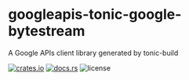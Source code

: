 # googleapis-tonic-google-bytestream

A Google APIs client library generated by tonic-build

[![crates.io](https://img.shields.io/crates/v/googleapis-tonic-google-bytestream)](https://crates.io/crates/googleapis-tonic-google-bytestream)
[![docs.rs](https://img.shields.io/docsrs/googleapis-tonic-google-bytestream)](https://docs.rs/googleapis-tonic-google-bytestream)
![license](https://img.shields.io/crates/l/googleapis-tonic-google-bytestream)
